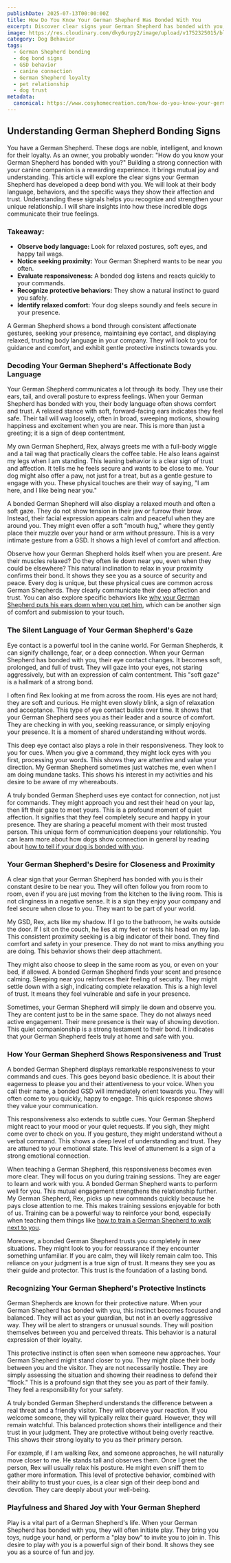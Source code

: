 ```yaml
---
publishDate: 2025-07-13T00:00:00Z
title: How Do You Know Your German Shepherd Has Bonded With You
excerpt: Discover clear signs your German Shepherd has bonded with you, from eye contact to protective behaviors, showing deep trust and loyalty.
image: https://res.cloudinary.com/dky6urpy2/image/upload/v1752325015/blog_image_1752325015_q2cbht.webp
category: Dog Behavior
tags:
  - German Shepherd bonding
  - dog bond signs
  - GSD behavior
  - canine connection
  - German Shepherd loyalty
  - pet relationship
  - dog trust
metadata:
  canonical: https://www.cosyhomecreation.com/how-do-you-know-your-german-shepherd-has-bonded-with-you
---
```


## Understanding German Shepherd Bonding Signs

You have a German Shepherd. These dogs are noble, intelligent, and known for their loyalty. As an owner, you probably wonder: "How do you know your German Shepherd has bonded with you?" Building a strong connection with your canine companion is a rewarding experience. It brings mutual joy and understanding. This article will explore the clear signs your German Shepherd has developed a deep bond with you. We will look at their body language, behaviors, and the specific ways they show their affection and trust. Understanding these signals helps you recognize and strengthen your unique relationship. I will share insights into how these incredible dogs communicate their true feelings.

### Takeaway:
*   **Observe body language:** Look for relaxed postures, soft eyes, and happy tail wags.
*   **Notice seeking proximity:** Your German Shepherd wants to be near you often.
*   **Evaluate responsiveness:** A bonded dog listens and reacts quickly to your commands.
*   **Recognize protective behaviors:** They show a natural instinct to guard you safely.
*   **Identify relaxed comfort:** Your dog sleeps soundly and feels secure in your presence.

A German Shepherd shows a bond through consistent affectionate gestures, seeking your presence, maintaining eye contact, and displaying relaxed, trusting body language in your company. They will look to you for guidance and comfort, and exhibit gentle protective instincts towards you.

### Decoding Your German Shepherd's Affectionate Body Language

Your German Shepherd communicates a lot through its body. They use their ears, tail, and overall posture to express feelings. When your German Shepherd has bonded with you, their body language often shows comfort and trust. A relaxed stance with soft, forward-facing ears indicates they feel safe. Their tail will wag loosely, often in broad, sweeping motions, showing happiness and excitement when you are near. This is more than just a greeting; it is a sign of deep contentment.

My own German Shepherd, Rex, always greets me with a full-body wiggle and a tail wag that practically clears the coffee table. He also leans against my legs when I am standing. This leaning behavior is a clear sign of trust and affection. It tells me he feels secure and wants to be close to me. Your dog might also offer a paw, not just for a treat, but as a gentle gesture to engage with you. These physical touches are their way of saying, "I am here, and I like being near you."

A bonded German Shepherd will also display a relaxed mouth and often a soft gaze. They do not show tension in their jaw or furrow their brow. Instead, their facial expression appears calm and peaceful when they are around you. They might even offer a soft "mouth hug," where they gently place their muzzle over your hand or arm without pressure. This is a very intimate gesture from a GSD. It shows a high level of comfort and affection.

Observe how your German Shepherd holds itself when you are present. Are their muscles relaxed? Do they often lie down near you, even when they could be elsewhere? This natural inclination to relax in your proximity confirms their bond. It shows they see you as a source of security and peace. Every dog is unique, but these physical cues are common across German Shepherds. They clearly communicate their deep affection and trust. You can also explore specific behaviors like [why your German Shepherd puts his ears down when you pet him](https://cosyhomecreation.com/why-does-my-german-shepherd-put-his-ears-down-when-i-pet-him), which can be another sign of comfort and submission to your touch.

### The Silent Language of Your German Shepherd's Gaze

Eye contact is a powerful tool in the canine world. For German Shepherds, it can signify challenge, fear, or a deep connection. When your German Shepherd has bonded with you, their eye contact changes. It becomes soft, prolonged, and full of trust. They will gaze into your eyes, not staring aggressively, but with an expression of calm contentment. This "soft gaze" is a hallmark of a strong bond.

I often find Rex looking at me from across the room. His eyes are not hard; they are soft and curious. He might even slowly blink, a sign of relaxation and acceptance. This type of eye contact builds over time. It shows that your German Shepherd sees you as their leader and a source of comfort. They are checking in with you, seeking reassurance, or simply enjoying your presence. It is a moment of shared understanding without words.

This deep eye contact also plays a role in their responsiveness. They look to you for cues. When you give a command, they might lock eyes with you first, processing your words. This shows they are attentive and value your direction. My German Shepherd sometimes just watches me, even when I am doing mundane tasks. This shows his interest in my activities and his desire to be aware of my whereabouts.

A truly bonded German Shepherd uses eye contact for connection, not just for commands. They might approach you and rest their head on your lap, then lift their gaze to meet yours. This is a profound moment of quiet affection. It signifies that they feel completely secure and happy in your presence. They are sharing a peaceful moment with their most trusted person. This unique form of communication deepens your relationship. You can learn more about how dogs show connection in general by reading about [how to tell if your dog is bonded with you](https://cosyhomecreation.com/how-do-i-tell-if-my-dog-is-bonded-with-me).

### Your German Shepherd's Desire for Closeness and Proximity

A clear sign that your German Shepherd has bonded with you is their constant desire to be near you. They will often follow you from room to room, even if you are just moving from the kitchen to the living room. This is not clinginess in a negative sense. It is a sign they enjoy your company and feel secure when close to you. They want to be part of your world.

My GSD, Rex, acts like my shadow. If I go to the bathroom, he waits outside the door. If I sit on the couch, he lies at my feet or rests his head on my lap. This consistent proximity seeking is a big indicator of their bond. They find comfort and safety in your presence. They do not want to miss anything you are doing. This behavior shows their deep attachment.

They might also choose to sleep in the same room as you, or even on your bed, if allowed. A bonded German Shepherd finds your scent and presence calming. Sleeping near you reinforces their feeling of security. They might settle down with a sigh, indicating complete relaxation. This is a high level of trust. It means they feel vulnerable and safe in your presence.

Sometimes, your German Shepherd will simply lie down and observe you. They are content just to be in the same space. They do not always need active engagement. Their mere presence is their way of showing devotion. This quiet companionship is a strong testament to their bond. It indicates that your German Shepherd feels truly at home and safe with you.

### How Your German Shepherd Shows Responsiveness and Trust

A bonded German Shepherd displays remarkable responsiveness to your commands and cues. This goes beyond basic obedience. It is about their eagerness to please you and their attentiveness to your voice. When you call their name, a bonded GSD will immediately orient towards you. They will often come to you quickly, happy to engage. This quick response shows they value your communication.

This responsiveness also extends to subtle cues. Your German Shepherd might react to your mood or your quiet requests. If you sigh, they might come over to check on you. If you gesture, they might understand without a verbal command. This shows a deep level of understanding and trust. They are attuned to your emotional state. This level of attunement is a sign of a strong emotional connection.

When teaching a German Shepherd, this responsiveness becomes even more clear. They will focus on you during training sessions. They are eager to learn and work with you. A bonded German Shepherd wants to perform well for you. This mutual engagement strengthens the relationship further. My German Shepherd, Rex, picks up new commands quickly because he pays close attention to me. This makes training sessions enjoyable for both of us. Training can be a powerful way to reinforce your bond, especially when teaching them things like [how to train a German Shepherd to walk next to you](https://cosyhomecreation.com/how-do-you-train-a-german-shepherd-to-walk-next-to-you).

Moreover, a bonded German Shepherd trusts you completely in new situations. They might look to you for reassurance if they encounter something unfamiliar. If you are calm, they will likely remain calm too. This reliance on your judgment is a true sign of trust. It means they see you as their guide and protector. This trust is the foundation of a lasting bond.

### Recognizing Your German Shepherd's Protective Instincts

German Shepherds are known for their protective nature. When your German Shepherd has bonded with you, this instinct becomes focused and balanced. They will act as your guardian, but not in an overly aggressive way. They will be alert to strangers or unusual sounds. They will position themselves between you and perceived threats. This behavior is a natural expression of their loyalty.

This protective instinct is often seen when someone new approaches. Your German Shepherd might stand closer to you. They might place their body between you and the visitor. They are not necessarily hostile. They are simply assessing the situation and showing their readiness to defend their "flock." This is a profound sign that they see you as part of their family. They feel a responsibility for your safety.

A truly bonded German Shepherd understands the difference between a real threat and a friendly visitor. They will observe your reaction. If you welcome someone, they will typically relax their guard. However, they will remain watchful. This balanced protection shows their intelligence and their trust in your judgment. They are protective without being overly reactive. This shows their strong loyalty to you as their primary person.

For example, if I am walking Rex, and someone approaches, he will naturally move closer to me. He stands tall and observes them. Once I greet the person, Rex will usually relax his posture. He might even sniff them to gather more information. This level of protective behavior, combined with their ability to trust your cues, is a clear sign of their deep bond and devotion. They care deeply about your well-being.

### Playfulness and Shared Joy with Your German Shepherd

Play is a vital part of a German Shepherd's life. When your German Shepherd has bonded with you, they will often initiate play. They bring you toys, nudge your hand, or perform a "play bow" to invite you to join in. This desire to play *with you* is a powerful sign of their bond. It shows they see you as a source of fun and joy.